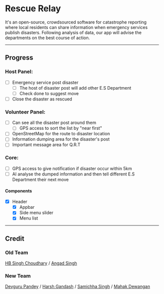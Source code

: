 # Rescue Relay
It's an open-source, crowdsourced software for catastrophe reporting where local residents can share information when emergency services publish disasters. Following analysis of data, our app will advise the departments on the best course of action.

---

## Progress
### Host Panel:
- [ ] Emergency service post disaster
	- [ ] The host of disaster post will add other E.S Department
	- [ ] Check done to suggest move
- [ ] Close the disaster as rescued
### Volunteer Panel:
- [ ] Can see all the disaster post around them
	- [ ] GPS access to sort the list by "near first"
- [ ] OpenStreetMap for the route to disaster location
- [ ] Information dumping area for the disaster's post
- [ ] Important message area for Q.R.T
### Core:
- [ ] GPS access to give notification if disaster occur within 5km
- [ ] AI analyse the dumped information and then tell different E.S Department their next move

#### Components
- [x] Header 
	- [x] Appbar
	- [x] Side menu slider
	- [x] Menu list

---

## Credit
### Old Team
[HB Singh Choudhary](https://github.com/hbsinghchoudhary) / [Angad Singh](https://github.com/RealAngadSingh)

### New Team
[Devguru Pandey](https://github.com/DevguruPandey) / [Harsh Gandash](https://github.com/HarshGandash) / [Samichha Singh](https://github.com/Samichha13) / [Mahak Dewangan](https://github.com/MahakDewangan)